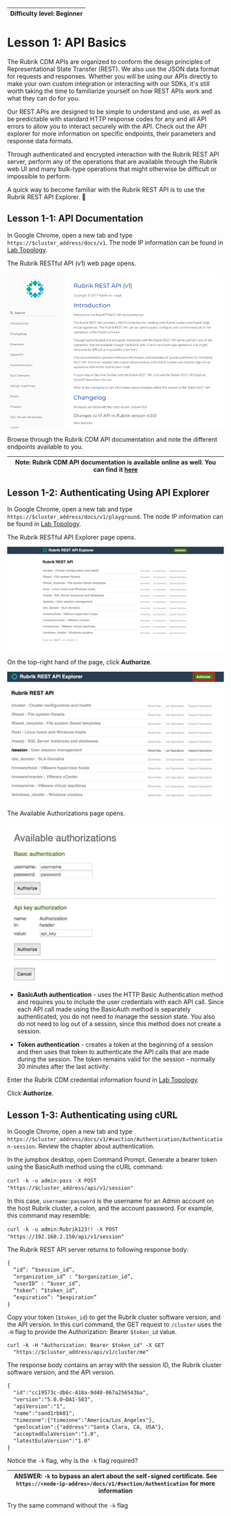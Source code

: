 | Difficulty level: Beginner | 
| --- |

# Lesson 1: API Basics

The Rubrik CDM APIs are organized to conform the design principles of Representational State Transfer (REST). We also use the JSON data format for requests and responses. Whether you will be using our APIs directly to make your own custom integration or interacting with our SDKs, it's still worth taking the time to familiarize yourself on how REST APIs work and what they can do for you.

Our REST APIs are designed to be simple to understand and use, as well as be predictable with standard HTTP response codes for any and all API errors to allow you to interact securely with the API. Check out the API explorer for more information on specific endpoints, their parameters and response data formats.

Through authenticated and encrypted interaction with the Rubrik REST API server, perform any of the operations that are available through the Rubrik web UI and many bulk-type operations that might otherwise be difficult or impossible to perform.

A quick way to become familiar with the Rubrik REST API is to use the Rubrik REST API Explorer.

## Lesson 1-1: API Documentation

In Google Chrome, open a new tab and type `https://$cluster_address/docs/v1`. The node IP information can be found in [Lab Topology](/lab-topology.md).

The Rubrik RESTful API (v1) web page opens.

![API Docs](/img/image1-1.png)

Browse through the Rubrik CDM API documentation and note the different endpoints available to you.

| Note: Rubrik CDM API documentation is available online as well. You can find it [here](https://github.com/rubrikinc/api-documentation) |
| --- |

## Lesson 1-2: Authenticating Using API Explorer

In Google Chrome, open a new tab and type `https://$cluster_address/docs/v1/playground`. The node IP information can be found in [Lab Topology](/lab-topology.md).

The Rubrik RESTful API Explorer page opens.

![API Explorer-v1](/img/image1-2.png)

On the top-right hand of the page, click **Authorize**.

![Authorize](/img/image1-3.png)

The Available Authorizations page opens.

![Available Authorizations](/img/image1-4.png)

* **BasicAuth authentication** - uses the HTTP Basic Authentication method and requires you to include the user credentials with each API call. Since each API call made using the BasicAuth method is separately authenticated, you do not need to manage the session state. You also do not need to log out of a session, since this method does not create a session.

* **Token authentication** - creates a token at the beginning of a session and then uses that token to authenticate the API calls that are made during the session. The token remains valid for the session - normally 30 minutes after the last activity.

Enter the Rubrik CDM credential information found in [Lab Topology](/lab-topology.md).

Click **Authorize**.

## Lesson 1-3: Authenticating using cURL

In Google Chrome, open a new tab and type `https://$cluster_address/docs/v1/#section/Authentication/Authentication-session`. Review the chapter about authentication.

In the jumpbox desktop, open Command Prompt. Generate a bearer token using the BasicAuth method using the cURL command:

`curl -k -u admin:pass -X POST "https://$cluster_address/api/v1/session"`

In this case, `username:password` is the username for an Admin account on the host Rubrik cluster, a colon, and the account password. For example, this command may resemble:

`curl -k -u admin:Rubrik123!! -X POST "https://192.168.2.150/api/v1/session"`

The Rubrik REST API server returns to following response body:

```
{
  “id”: “$session_id”,
  “organization_id” : “$organization_id”,
  “userID” : “$user_id”,
  “token”: “$token_id”,
  “expiration”: “$expiration”
}
```

 Copy your token (`$token_id`) to get the Rubrik cluster software version, and the API version. In this curl command, the GET request to `/cluster` uses the `-H` flag to provide the Authorization: Bearer `$token_id` value.

```
curl -k -H "Authorization: Bearer $token_id" -X GET
  "https://$cluster_address/api/v1/cluster/me"
```

The response body contains an array with the session ID, the Rubrik cluster software version, and the API version.

```
{
  "id":"cc19573c-db6c-418a-9d48-067a256543ba",
  "version":"5.0.0~DA1-583",
  "apiVersion":"1",
  "name":"sand1rbk01",
  "timezone":{"timezone":"America/Los_Angeles"},
  "geolocation":{"address":"Santa Clara, CA, USA"},
  "acceptedEulaVersion":"1.0", 
  "latestEulaVersion":"1.0"
}
```

Notice the `-k` flag, why is the `-k` flag required?

| ANSWER: `-k` to bypass an alert about the self-signed certificate. See `https://<node-ip-addres>/docs/v1/#section/Authentication` for more information |
| --- |

Try the same command without the `-k` flag

